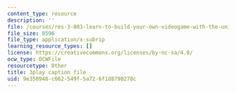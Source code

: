 ```yaml
---
content_type: resource
description: ''
file: /courses/res-3-003-learn-to-build-your-own-videogame-with-the-unity-game-engine-and-microsoft-kinect-january-iap-2017/9e350948c662549f5a726f1d8790278c_gBD44yITfrw.srt
file_size: 8596
file_type: application/x-subrip
learning_resource_types: []
license: https://creativecommons.org/licenses/by-nc-sa/4.0/
ocw_type: OCWFile
resourcetype: Other
title: 3play caption file
uid: 9e350948-c662-549f-5a72-6f1d8790278c
---
```

